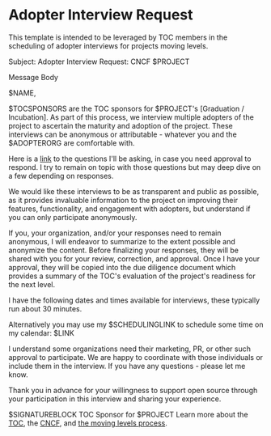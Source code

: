 # Adopter Interview Request

This template is intended to be leveraged by TOC members in the scheduling of adopter interviews for projects moving levels.

Subject: Adopter Interview Request: CNCF $PROJECT

Message Body

$NAME,

$TOCSPONSORS are the TOC sponsors for $PROJECT's  [Graduation / Incubation]. As part of this process, we interview multiple adopters of the project to ascertain the maturity and adoption of the project. These interviews can be anonymous or attributable - whatever you and the $ADOPTERORG are comfortable with.

Here is a [link](https://github.com/cncf/toc/blob/main/operations/toc-templates/template-adopter-questions.md) to the questions I'll be asking, in case you need approval to respond. I try to remain on topic with those questions but may deep dive on a few depending on responses. 

We would like these interviews to be as transparent and public as possible, as it provides invaluable information to the project on improving their features, functionality, and engagement with adopters, but understand if you can only participate anonymously. 

If you, your organization, and/or your responses need to remain anonymous, I will endeavor to summarize to the extent possible and anonymize the content. Before finalizing your responses, they will be shared with you for your review, correction, and approval. Once I have your approval, they will be copied into the due diligence document which provides a summary of the TOC's evaluation of the project's readiness for the next level.

I have the following dates and times available for interviews, these typically run about 30 minutes.

Alternatively you may use my $SCHEDULINGLINK to schedule some time on my calendar: 
$LINK

I understand some organizations need their marketing, PR, or other such approval to participate. We are happy to coordinate with those individuals or include them in the interview. If you have any questions - please let me know. 


Thank you in advance for your willingness to support open source through your participation in this interview and sharing your experience.

$SIGNATUREBLOCK
TOC Sponsor for $PROJECT
Learn more about the [TOC](https://github.com/cncf/toc/tree/main#cncf-technical-oversight-committee-toc), the [CNCF](https://www.cncf.io/about/who-we-are/), and [the moving levels process](https://github.com/cncf/toc/blob/main/process/README.md).
